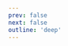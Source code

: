 ```yaml
---
prev: false
next: false
outline: 'deep'
---
```


<script>
import '../../src/avatar';
import '../../src/badge';
import '../../src/badge-wrapper';
import '../../src/banner';
import '../../src/base-button';
import '../../src/bottom-navigation';
import '../../src/bottom-navigation-item';
import '../../src/base-button';
import '../../src/button';
import '../../src/base-button';
import '../../src/checkbox';
import '../../src/divider';
import '../../src/icon-button';
import '../../src/input';
import '../../src/modal';
import '../../src/notice';
import '../../src/pinwheel';
import '../../src/pinwheel-group';
import '../../src/progress-indicator';
import '../../src/radio';
import '../../src/radio-group';
import '../../src/route';
import '../../src/row';
import '../../src/segmented-button';
import '../../src/segmented-button-group';
import '../../src/skeleton';
import '../../src/spinner';
import '../../src/step-indicator';
import '../../src/stepper';
import '../../src/switch';
import '../../src/text-field';
import '../../src/textarea';
import '../../src/toast';
import '../../src/tooltip';
import '../../src/empty-state';
import '../../src/button';
import '../../styles/theme.css';
import '@tapsioss/icons/dist/icons';
import "cemnama"

</script>

<!-- @content -->
